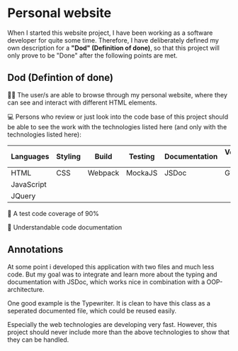 # Personal website
When I started this website project, I have been working as a software developer for quite some time. Therefore, I have deliberately defined my own description for a **"Dod" (Definition of done)**, so that this project will only prove to be "Done" after the following points are met.

## Dod (Defintion of done)

👨‍💻 
The user/s are able to browse through my personal website, where they can see and interact with different HTML elements.

💻 
Persons who review or just look into the code base of this project should be able to see the work with the technologies listed here (and only with the technologies listed here):

Languages     | Styling |   Build   |  Testing   | Documentation | Version tool |
------------- |-------- | --------- | ---------- | ------------- | ------------ |
HTML          |CSS      |Webpack    |  MockaJS   | JSDoc         | Git
JavaScript    |
JQuery        |

🧪 
A test code coverage of 90%

📄 
Understandable code documentation

## Annotations
At some point i developed this application with two files and much less code. But my goal was
to integrate and learn more about the typing and documentation with JSDoc, which works nice in combination with a OOP-architecture. 

One good example is the Typewriter. It is clean to have this class as a seperated documented file, which could be reused easily.

Especially the web technologies are developing very fast. However, this project should never include more than the above technologies to show that they can be handled.

